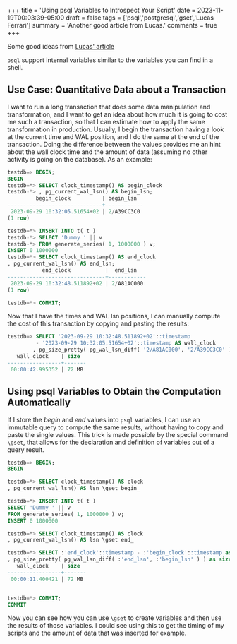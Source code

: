 +++
title = 'Using psql Variables to Introspect Your Script'
date = 2023-11-19T00:03:39-05:00
draft = false
tags = ['psql','postgresql','gset','Lucas Ferrari']
summary = 'Another good article from Lucas.'
comments = true
+++

Some good ideas from [Lucas' article](https://fluca1978.github.io/2023/10/23/PostgreSQLPSQLVariablesToMonitorTransactions.html)


`psql` support internal variables similar to the variables you can find in a
shell.

## Use Case: Quantitative Data about a Transaction

I want to run a long transaction that does some data manipulation and
transformation, and I want to get an idea about how much it is going to cost me
such a transaction, so that I can estimate how to apply the same transformation
in production.
Usually, I begin the transaction having a look at the current time and WAL
position, and I do the same at the end of the transaction.
Doing the difference between the values provides me an hint about the wall
clock time and the amount of data (assuming no other activity is going on the
database).
As an example:

```sql
testdb=> BEGIN;
BEGIN
testdb=*> SELECT clock_timestamp() AS begin_clock
testdb-*> , pg_current_wal_lsn() AS begin_lsn;
         begin_clock          | begin_lsn
------------------------------+------------
 2023-09-29 10:32:05.51654+02 | 2/A39CC3C0
(1 row)

testdb=*> INSERT INTO t( t )
testdb-*> SELECT 'Dummy ' || v
testdb-*> FROM generate_series( 1, 1000000 ) v;
INSERT 0 1000000
testdb=*> SELECT clock_timestamp() AS end_clock
, pg_current_wal_lsn() AS end_lsn;
           end_clock           |  end_lsn
-------------------------------+------------
 2023-09-29 10:32:48.511892+02 | 2/A81AC000
(1 row)

testdb=*> COMMIT;
```

Now that I have the times and WAL Isn positions, I can manually compute the
cost of this transaction by copying and pasting the results:

```sql
testdb=> SELECT '2023-09-29 10:32:48.511892+02'::timestamp
         - '2023-09-29 10:32:05.51654+02'::timestamp AS wall_clock
        , pg_size_pretty( pg_wal_lsn_diff( '2/A81AC000', '2/A39CC3C0' ) ) as size;
   wall_clock    | size
-----------------+-------
 00:00:42.995352 | 72 MB
```

## Using psql Variables to Obtain the Computation Automatically

If I store the *begin* and *end* values into `psql` variables, I can use an
immutable query to compute the same results, without having to copy and paste
the single values.
This trick is made possible by the special command `\gset`, that allows for the
declaration and definition of variables out of a query result.

```sql
testdb=> BEGIN;
BEGIN

testdb=*> SELECT clock_timestamp() AS clock
, pg_current_wal_lsn() AS lsn \gset begin_

testdb=*> INSERT INTO t( t )
SELECT 'Dummy ' || v
FROM generate_series( 1, 1000000 ) v;
INSERT 0 1000000

testdb=*> SELECT clock_timestamp() AS clock
, pg_current_wal_lsn() AS lsn \gset end_

testdb=*> SELECT :'end_clock'::timestamp - :'begin_clock'::timestamp as wall_clock
, pg_size_pretty( pg_wal_lsn_diff( :'end_lsn', :'begin_lsn' ) ) as size;
   wall_clock    | size
-----------------+-------
 00:00:11.400421 | 72 MB


testdb=*> COMMIT;
COMMIT
```

Now you can see how you can use `\gset` to create variables and then use the
results of those variables.
I could see using this to get the timing of my scripts and the amount of data
that was inserted for example.
